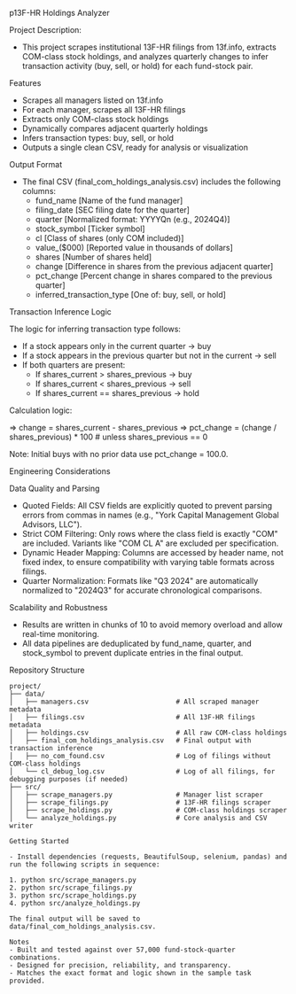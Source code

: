 p13F-HR Holdings Analyzer

Project Description:
- This project scrapes institutional 13F-HR filings from 13f.info, extracts COM-class stock holdings, and analyzes quarterly changes to infer transaction activity (buy, sell, or hold) for each fund-stock pair.

Features
- Scrapes all managers listed on 13f.info
- For each manager, scrapes all 13F-HR filings
- Extracts only COM-class stock holdings
- Dynamically compares adjacent quarterly holdings
- Infers transaction types: buy, sell, or hold
- Outputs a single clean CSV, ready for analysis or visualization

Output Format
- The final CSV (final_com_holdings_analysis.csv) includes the following columns:
  - fund_name [Name of the fund manager]
  - filing_date [SEC filing date for the quarter]
  - quarter [Normalized format: YYYYQn (e.g., 2024Q4)]
  - stock_symbol [Ticker symbol]
  - cl [Class of shares (only COM included)]
  - value_($000) [Reported value in thousands of dollars]
  - shares [Number of shares held]
  - change [Difference in shares from the previous adjacent quarter]
  - pct_change [Percent change in shares compared to the previous quarter]
  - inferred_transaction_type [One of: buy, sell, or hold]

Transaction Inference Logic

The logic for inferring transaction type follows:
  - If a stock appears only in the current quarter → buy
  - If a stock appears in the previous quarter but not in the current → sell
  - If both quarters are present:
    - If shares_current > shares_previous → buy
    - If shares_current < shares_previous → sell
    - If shares_current == shares_previous → hold

Calculation logic:

  => change = shares_current - shares_previous
  => pct_change = (change / shares_previous) * 100  # unless shares_previous == 0

Note: Initial buys with no prior data use pct_change = 100.0.

Engineering Considerations

Data Quality and Parsing
- Quoted Fields: All CSV fields are explicitly quoted to prevent parsing errors from commas in names (e.g., "York Capital Management Global Advisors, LLC").
- Strict COM Filtering: Only rows where the class field is exactly "COM" are included. Variants like "COM CL A" are excluded per specification.
- Dynamic Header Mapping: Columns are accessed by header name, not fixed index, to ensure compatibility with varying table formats across filings.
- Quarter Normalization: Formats like "Q3 2024" are automatically normalized to "2024Q3" for accurate chronological comparisons.

Scalability and Robustness
- Results are written in chunks of 10 to avoid memory overload and allow real-time monitoring.
- All data pipelines are deduplicated by fund_name, quarter, and stock_symbol to prevent duplicate entries in the final output.

Repository Structure
```plaintext
project/
├── data/
│   ├── managers.csv                      # All scraped manager metadata
│   ├── filings.csv                       # All 13F-HR filings metadata
│   ├── holdings.csv                      # All raw COM-class holdings
│   ├── final_com_holdings_analysis.csv   # Final output with transaction inference
│   ├── no_com_found.csv                  # Log of filings without COM-class holdings
│   └── cl_debug_log.csv                  # Log of all filings, for debugging purposes (if needed)
├── src/
│   ├── scrape_managers.py                # Manager list scraper
│   ├── scrape_filings.py                 # 13F-HR filings scraper
│   ├── scrape_holdings.py                # COM-class holdings scraper
│   └── analyze_holdings.py               # Core analysis and CSV writer

Getting Started

- Install dependencies (requests, BeautifulSoup, selenium, pandas) and run the following scripts in sequence:

1. python src/scrape_managers.py
2. python src/scrape_filings.py
3. python src/scrape_holdings.py
4. python src/analyze_holdings.py

The final output will be saved to data/final_com_holdings_analysis.csv.

Notes
- Built and tested against over 57,000 fund-stock-quarter combinations.
- Designed for precision, reliability, and transparency.
- Matches the exact format and logic shown in the sample task provided.

